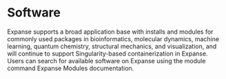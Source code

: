 # Software

Expanse supports a broad application base with installs and modules for commonly used packages in bioinformatics, molecular dynamics, machine learning, quantum chemistry, structural mechanics, and visualization, and will continue to support Singularity-based containerization in Expanse. Users can search for available software on Expanse using the module command Expanse Modules documentation.